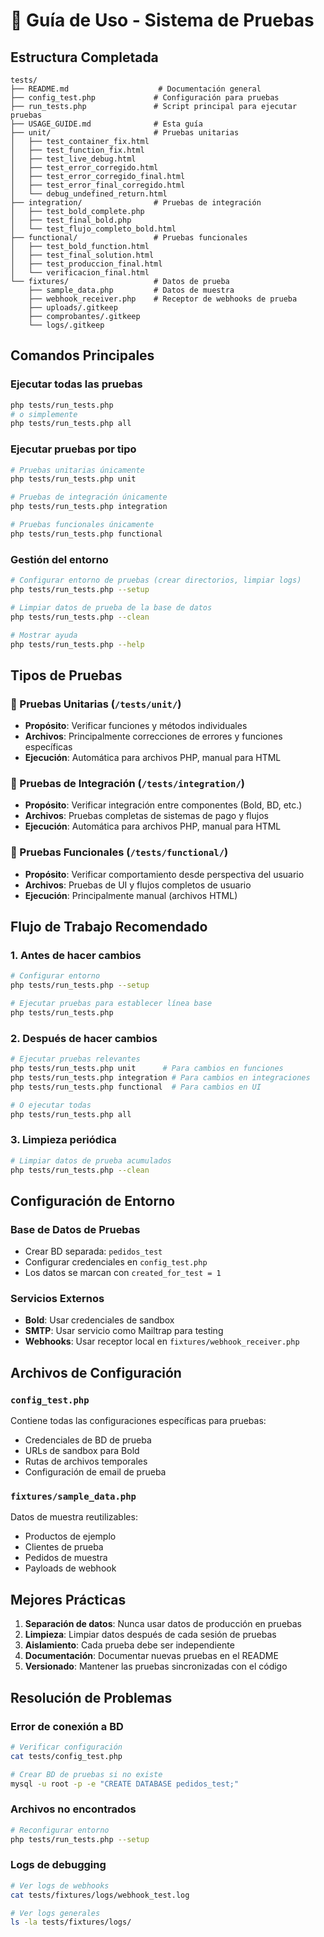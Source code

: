 # 🧪 Guía de Uso - Sistema de Pruebas

## Estructura Completada

```
tests/
├── README.md                    # Documentación general
├── config_test.php             # Configuración para pruebas
├── run_tests.php               # Script principal para ejecutar pruebas
├── USAGE_GUIDE.md              # Esta guía
├── unit/                       # Pruebas unitarias
│   ├── test_container_fix.html
│   ├── test_function_fix.html
│   ├── test_live_debug.html
│   ├── test_error_corregido.html
│   ├── test_error_corregido_final.html
│   ├── test_error_final_corregido.html
│   └── debug_undefined_return.html
├── integration/                # Pruebas de integración
│   ├── test_bold_complete.php
│   ├── test_final_bold.php
│   └── test_flujo_completo_bold.html
├── functional/                 # Pruebas funcionales
│   ├── test_bold_function.html
│   ├── test_final_solution.html
│   ├── test_produccion_final.html
│   └── verificacion_final.html
└── fixtures/                   # Datos de prueba
    ├── sample_data.php         # Datos de muestra
    ├── webhook_receiver.php    # Receptor de webhooks de prueba
    ├── uploads/.gitkeep
    ├── comprobantes/.gitkeep
    └── logs/.gitkeep
```

## Comandos Principales

### Ejecutar todas las pruebas
```bash
php tests/run_tests.php
# o simplemente
php tests/run_tests.php all
```

### Ejecutar pruebas por tipo
```bash
# Pruebas unitarias únicamente
php tests/run_tests.php unit

# Pruebas de integración únicamente
php tests/run_tests.php integration

# Pruebas funcionales únicamente
php tests/run_tests.php functional
```

### Gestión del entorno
```bash
# Configurar entorno de pruebas (crear directorios, limpiar logs)
php tests/run_tests.php --setup

# Limpiar datos de prueba de la base de datos
php tests/run_tests.php --clean

# Mostrar ayuda
php tests/run_tests.php --help
```

## Tipos de Pruebas

### 🔧 Pruebas Unitarias (`/tests/unit/`)
- **Propósito**: Verificar funciones y métodos individuales
- **Archivos**: Principalmente correcciones de errores y funciones específicas
- **Ejecución**: Automática para archivos PHP, manual para HTML

### 🔗 Pruebas de Integración (`/tests/integration/`)
- **Propósito**: Verificar integración entre componentes (Bold, BD, etc.)
- **Archivos**: Pruebas completas de sistemas de pago y flujos
- **Ejecución**: Automática para archivos PHP, manual para HTML

### 🎯 Pruebas Funcionales (`/tests/functional/`)
- **Propósito**: Verificar comportamiento desde perspectiva del usuario
- **Archivos**: Pruebas de UI y flujos completos de usuario
- **Ejecución**: Principalmente manual (archivos HTML)

## Flujo de Trabajo Recomendado

### 1. Antes de hacer cambios
```bash
# Configurar entorno
php tests/run_tests.php --setup

# Ejecutar pruebas para establecer línea base
php tests/run_tests.php
```

### 2. Después de hacer cambios
```bash
# Ejecutar pruebas relevantes
php tests/run_tests.php unit      # Para cambios en funciones
php tests/run_tests.php integration # Para cambios en integraciones
php tests/run_tests.php functional  # Para cambios en UI

# O ejecutar todas
php tests/run_tests.php all
```

### 3. Limpieza periódica
```bash
# Limpiar datos de prueba acumulados
php tests/run_tests.php --clean
```

## Configuración de Entorno

### Base de Datos de Pruebas
- Crear BD separada: `pedidos_test`
- Configurar credenciales en `config_test.php`
- Los datos se marcan con `created_for_test = 1`

### Servicios Externos
- **Bold**: Usar credenciales de sandbox
- **SMTP**: Usar servicio como Mailtrap para testing
- **Webhooks**: Usar receptor local en `fixtures/webhook_receiver.php`

## Archivos de Configuración

### `config_test.php`
Contiene todas las configuraciones específicas para pruebas:
- Credenciales de BD de prueba
- URLs de sandbox para Bold
- Rutas de archivos temporales
- Configuración de email de prueba

### `fixtures/sample_data.php`
Datos de muestra reutilizables:
- Productos de ejemplo
- Clientes de prueba
- Pedidos de muestra
- Payloads de webhook

## Mejores Prácticas

1. **Separación de datos**: Nunca usar datos de producción en pruebas
2. **Limpieza**: Limpiar datos después de cada sesión de pruebas
3. **Aislamiento**: Cada prueba debe ser independiente
4. **Documentación**: Documentar nuevas pruebas en el README
5. **Versionado**: Mantener las pruebas sincronizadas con el código

## Resolución de Problemas

### Error de conexión a BD
```bash
# Verificar configuración
cat tests/config_test.php

# Crear BD de pruebas si no existe
mysql -u root -p -e "CREATE DATABASE pedidos_test;"
```

### Archivos no encontrados
```bash
# Reconfigurar entorno
php tests/run_tests.php --setup
```

### Logs de debugging
```bash
# Ver logs de webhooks
cat tests/fixtures/logs/webhook_test.log

# Ver logs generales
ls -la tests/fixtures/logs/
```

